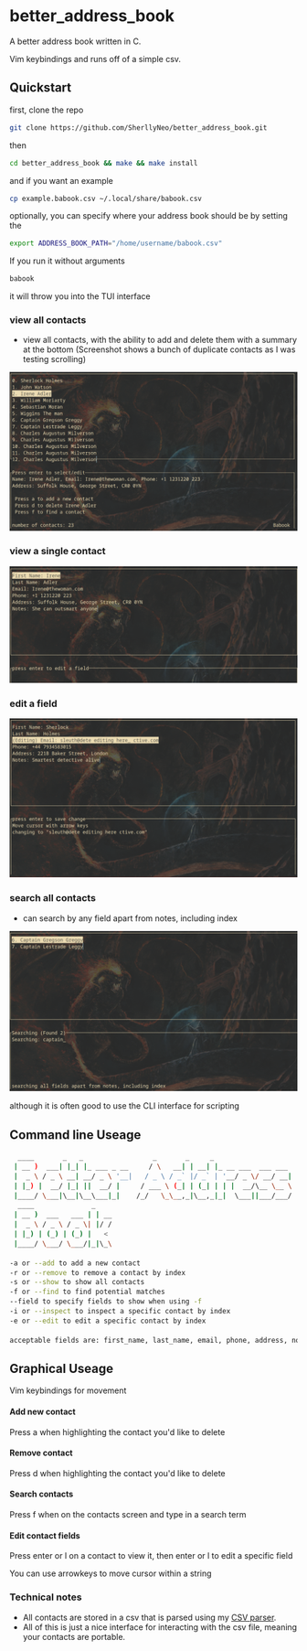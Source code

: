 # better_address_book
A better address book written in C. 

Vim keybindings and runs off of a simple csv.

## Quickstart

first, clone the repo
```bash
git clone https://github.com/SherllyNeo/better_address_book.git
```
then 
```bash
cd better_address_book && make && make install 
```
and if you want an example 
```bash
cp example.babook.csv ~/.local/share/babook.csv
```

optionally, you can specify where your address book should be by setting the 
```bash
export ADDRESS_BOOK_PATH="/home/username/babook.csv"
```

If you run it without arguments
```bash
babook
```
it will throw you into the TUI interface

### view all contacts
- view all contacts, with the ability to add and delete them with a summary at the bottom (Screenshot shows a bunch of duplicate contacts as I was testing scrolling)

![tui display](./images/tuicontacts.png)

### view a single contact
![tui contact display](./images/tuicontact.png)
### edit a field
![editing display](./images/tuiediting.png)
### search all contacts 
- can search by any field apart from notes, including index

![searching through contacts](./images/tuisearch.png)

although it is often good to use the CLI interface for scripting

## Command line Useage

```bash
  ____       _   _                 _       _     _
 | __ )  ___| |_| |_ ___ _ __     / \   __| | __| |_ __ ___  ___ ___
 |  _ \ / _ \ __| __/ _ \ '__|   / _ \ / _` |/ _` | '__/ _ \/ __/ __|
 | |_) |  __/ |_| ||  __/ |     / ___ \ (_| | (_| | | |  __/\__ \__ \
 |____/ \___|\__|\__\___|_|    /_/   \_\__,_|\__,_|_|  \___||___/___/
  ____              _
 | __ )  ___   ___ | | __
 |  _ \ / _ \ / _ \| |/ /
 | |_) | (_) | (_) |   <
 |____/ \___/ \___/|_|\_\

-a or --add to add a new contact
-r or --remove to remove a contact by index
-s or --show to show all contacts
-f or --find to find potential matches
--field to specify fields to show when using -f
-i or --inspect to inspect a specific contact by index
-e or --edit to edit a specific contact by index

acceptable fields are: first_name, last_name, email, phone, address, notes and index


```

## Graphical Useage

Vim keybindings for movement

#### Add new contact 
Press a when highlighting the contact you'd like to delete
#### Remove contact 
Press d when highlighting the contact you'd like to delete
#### Search contacts 
Press f when on the contacts screen and type in a search term
#### Edit contact fields
Press enter or l on a contact to view it, then enter or l to edit a specific field

You can use arrowkeys to move cursor within a string


### Technical notes
* All contacts are stored in a csv that is parsed using my [CSV parser](https://github.com/SherllyNeo/dsvParser/tree/main).
* All of this is just a nice interface for interacting with the csv file, meaning your contacts are portable.






